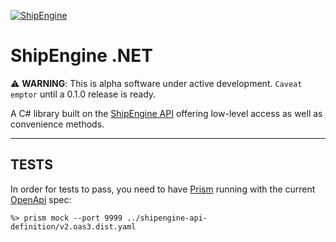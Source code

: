 [![ShipEngine](https://shipengine.github.io/img/shipengine-logo-wide.png)](https://shipengine.com)

# ShipEngine .NET

:warning: **WARNING**: This is alpha software under active development. `Caveat emptor` until a 0.1.0 release is ready.

A C# library built on the [ShipEngine API](https://shipengine.com) offering low-level access as well as convenience methods.

<hr />

## TESTS

In order for tests to pass, you need to have [Prism](https://stoplight.io/open-source/prism) running with the current [OpenApi](http://spec.openapis.org/oas/v3.0.3) spec:
```
%> prism mock --port 9999 ../shipengine-api-definition/v2.oas3.dist.yaml
```